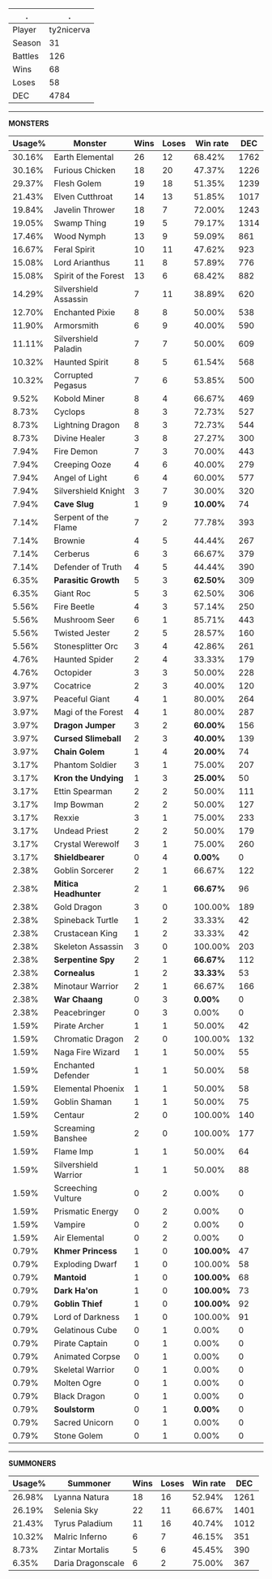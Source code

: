 .|.
|-|-
Player|ty2nicerva
Season|31
Battles|126
Wins|68
Loses|58
DEC|4784

---
**MONSTERS**

Usage%|Monster|Wins|Loses|Win rate|DEC|
-|-|-|-|-|-|
30.16%|Earth Elemental|26|12|68.42%|1762|
30.16%|Furious Chicken|18|20|47.37%|1226|
29.37%|Flesh Golem|19|18|51.35%|1239|
21.43%|Elven Cutthroat|14|13|51.85%|1017|
19.84%|Javelin Thrower|18|7|72.00%|1243|
19.05%|Swamp Thing|19|5|79.17%|1314|
17.46%|Wood Nymph|13|9|59.09%|861|
16.67%|Feral Spirit|10|11|47.62%|923|
15.08%|Lord Arianthus|11|8|57.89%|776|
15.08%|Spirit of the Forest|13|6|68.42%|882|
14.29%|Silvershield Assassin|7|11|38.89%|620|
12.70%|Enchanted Pixie|8|8|50.00%|538|
11.90%|Armorsmith|6|9|40.00%|590|
11.11%|Silvershield Paladin|7|7|50.00%|609|
10.32%|Haunted Spirit|8|5|61.54%|568|
10.32%|Corrupted Pegasus|7|6|53.85%|500|
9.52%|Kobold Miner|8|4|66.67%|469|
8.73%|Cyclops|8|3|72.73%|527|
8.73%|Lightning Dragon|8|3|72.73%|544|
8.73%|Divine Healer|3|8|27.27%|300|
7.94%|Fire Demon|7|3|70.00%|443|
7.94%|Creeping Ooze|4|6|40.00%|279|
7.94%|Angel of Light|6|4|60.00%|577|
7.94%|Silvershield Knight|3|7|30.00%|320|
7.94%|**Cave Slug**|1|9|**10.00%**|74|
7.14%|Serpent of the Flame|7|2|77.78%|393|
7.14%|Brownie|4|5|44.44%|267|
7.14%|Cerberus|6|3|66.67%|379|
7.14%|Defender of Truth|4|5|44.44%|390|
6.35%|**Parasitic Growth**|5|3|**62.50%**|309|
6.35%|Giant Roc|5|3|62.50%|306|
5.56%|Fire Beetle|4|3|57.14%|250|
5.56%|Mushroom Seer|6|1|85.71%|443|
5.56%|Twisted Jester|2|5|28.57%|160|
5.56%|Stonesplitter Orc|3|4|42.86%|261|
4.76%|Haunted Spider|2|4|33.33%|179|
4.76%|Octopider|3|3|50.00%|228|
3.97%|Cocatrice|2|3|40.00%|120|
3.97%|Peaceful Giant|4|1|80.00%|264|
3.97%|Magi of the Forest|4|1|80.00%|287|
3.97%|**Dragon Jumper**|3|2|**60.00%**|156|
3.97%|**Cursed Slimeball**|2|3|**40.00%**|139|
3.97%|**Chain Golem**|1|4|**20.00%**|74|
3.17%|Phantom Soldier|3|1|75.00%|207|
3.17%|**Kron the Undying**|1|3|**25.00%**|50|
3.17%|Ettin Spearman|2|2|50.00%|111|
3.17%|Imp Bowman|2|2|50.00%|127|
3.17%|Rexxie|3|1|75.00%|233|
3.17%|Undead Priest|2|2|50.00%|179|
3.17%|Crystal Werewolf|3|1|75.00%|260|
3.17%|**Shieldbearer**|0|4|**0.00%**|0|
2.38%|Goblin Sorcerer|2|1|66.67%|122|
2.38%|**Mitica Headhunter**|2|1|**66.67%**|96|
2.38%|Gold Dragon|3|0|100.00%|189|
2.38%|Spineback Turtle|1|2|33.33%|42|
2.38%|Crustacean King|1|2|33.33%|42|
2.38%|Skeleton Assassin|3|0|100.00%|203|
2.38%|**Serpentine Spy**|2|1|**66.67%**|112|
2.38%|**Cornealus**|1|2|**33.33%**|53|
2.38%|Minotaur Warrior|2|1|66.67%|166|
2.38%|**War Chaang**|0|3|**0.00%**|0|
2.38%|Peacebringer|0|3|0.00%|0|
1.59%|Pirate Archer|1|1|50.00%|42|
1.59%|Chromatic Dragon|2|0|100.00%|132|
1.59%|Naga Fire Wizard|1|1|50.00%|55|
1.59%|Enchanted Defender|1|1|50.00%|58|
1.59%|Elemental Phoenix|1|1|50.00%|58|
1.59%|Goblin Shaman|1|1|50.00%|75|
1.59%|Centaur|2|0|100.00%|140|
1.59%|Screaming Banshee|2|0|100.00%|177|
1.59%|Flame Imp|1|1|50.00%|64|
1.59%|Silvershield Warrior|1|1|50.00%|88|
1.59%|Screeching Vulture|0|2|0.00%|0|
1.59%|Prismatic Energy|0|2|0.00%|0|
1.59%|Vampire|0|2|0.00%|0|
1.59%|Air Elemental|0|2|0.00%|0|
0.79%|**Khmer Princess**|1|0|**100.00%**|47|
0.79%|Exploding Dwarf|1|0|100.00%|58|
0.79%|**Mantoid**|1|0|**100.00%**|68|
0.79%|**Dark Ha'on**|1|0|**100.00%**|73|
0.79%|**Goblin Thief**|1|0|**100.00%**|92|
0.79%|Lord of Darkness|1|0|100.00%|91|
0.79%|Gelatinous Cube|0|1|0.00%|0|
0.79%|Pirate Captain|0|1|0.00%|0|
0.79%|Animated Corpse|0|1|0.00%|0|
0.79%|Skeletal Warrior|0|1|0.00%|0|
0.79%|Molten Ogre|0|1|0.00%|0|
0.79%|Black Dragon|0|1|0.00%|0|
0.79%|**Soulstorm**|0|1|**0.00%**|0|
0.79%|Sacred Unicorn|0|1|0.00%|0|
0.79%|Stone Golem|0|1|0.00%|0|

---
**SUMMONERS**

Usage%|Summoner|Wins|Loses|Win rate|DEC|
-|-|-|-|-|-|
26.98%|Lyanna Natura|18|16|52.94%|1261|
26.19%|Selenia Sky|22|11|66.67%|1401|
21.43%|Tyrus Paladium|11|16|40.74%|1012|
10.32%|Malric Inferno|6|7|46.15%|351|
8.73%|Zintar Mortalis|5|6|45.45%|390|
6.35%|Daria Dragonscale|6|2|75.00%|367|
